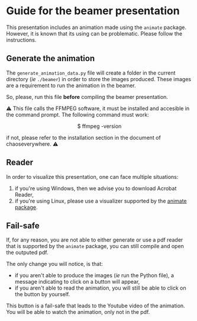 # Guide for the beamer presentation

This presentation includes an animation made using the `animate` package. However, it is known that its using can be problematic. Please follow the instructions.

## Generate the animation

The `generate_animation_data.py` file will create a folder in the current directory (*ie* `./beamer`) in order to store the images produced. These images are a requirement to run the animation in the beamer.

So, please, run this file **before** compiling the beamer presentation.

:warning: This file calls the FFMPEG software, it must be installed and accesible in the command prompt. The following command must work:

<p align=center> $ ffmpeg -version </p>

if not, please refer to the installation section in the document of chaoseverywhere. :warning:

## Reader

In order to visualize this presentation, one can face multiple situations:

1. if you're using Windows, then we advise you to download Acrobat Reader,
2. if you're using Linux, please use a visualizer supported by the [animate package](http://ctan.unsw.edu.au/macros/latex/contrib/animate/animate.pdf).

## Fail-safe

If, for any reason, you are not able to either generate or use a pdf reader that is supported by the `animate` package, you can still compile and open the outputed pdf.

The only change you will notice, is that:

- if you aren't able to produce the images (*ie* run the Python file), a message indicating to click on a button will appear,
- if you aren't able to read the animation, you will still be able to click on the button by yourself.

This button is a fail-safe that leads to the Youtube video of the animation. You will be able to watch the animation, only not in the pdf.

